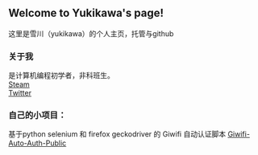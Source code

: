 ## Welcome to Yukikawa's page!

 这里是雪川（yukikawa）的个人主页，托管与github  
### 关于我  
是计算机编程初学者，非科班生。  
[Steam](https://steamcommunity.com/id/furry-yuki)  
[Twitter](https://twitter.com/yukikawaqaq)  
### 自己的小项目：  
基于python selenium 和 firefox geckodriver 的 Giwifi 自动认证脚本 [Giwifi-Auto-Auth-Public](https://github.com/TinQlo/Giwifi-Auto-Auth-Public)
